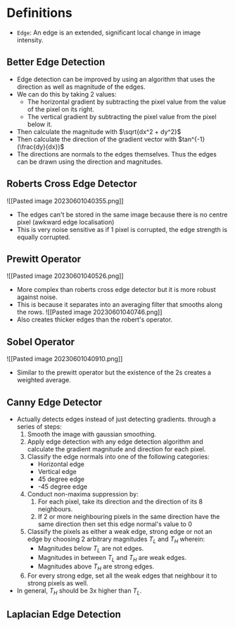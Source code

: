 # Definitions
* `Edge`: An edge is an extended, significant local change in image intensity.

## Better Edge Detection
* Edge detection can be improved by using an algorithm that uses the direction as well as magnitude of the edges.
* We can do this by taking 2 values:
	* The horizontal gradient by subtracting the pixel value from the value of the pixel on its right.
	* The vertical gradient by subtracting the pixel value from the pixel below it.
* Then calculate the magnitude with $\sqrt{dx^2 + dy^2}$
* Then calculate the direction of the gradient vector with $tan^{-1}(\frac{dy}{dx})$
* The directions are normals to the edges themselves. Thus the edges can be drawn using the direction and magnitudes. 

## Roberts Cross Edge Detector
![[Pasted image 20230601040355.png]]
* The edges can't be stored in the same image because there is no centre pixel (awkward edge localisation)
* This is very noise sensitive as if 1 pixel is corrupted, the edge strength is equally corrupted.

## Prewitt Operator
![[Pasted image 20230601040526.png]]
* More complex than roberts cross edge detector but it is more robust against noise.
* This is because it separates into an averaging filter that smooths along the rows.
![[Pasted image 20230601040746.png]]
* Also creates thicker edges than the robert's operator.

## Sobel Operator
![[Pasted image 20230601040910.png]]
* Similar to the prewitt operator but the existence of the 2s creates a weighted average.

## Canny Edge Detector
* Actually detects edges instead of just detecting gradients. through a series of steps:
	1. Smooth the image with gaussian smoothing.
	2. Apply edge detection with any edge detection algorithm and calculate the gradient magnitude and direction for each pixel.
	3. Classify the edge normals into one of the following categories: 
		* Horizontal edge
		* Vertical edge
		* 45 degree edge
		* -45 degree edge
	4. Conduct non-maxima suppression by: 
		1. For each pixel, take its direction and the direction of its 8 neighbours.
		2. If 2 or more neighbouring pixels in the same direction have the same direction then set this edge normal's value to 0
	5. Classify the pixels as either a weak edge, strong edge or not an edge by choosing 2 arbitrary magnitudes $T_L$ and $T_H$ wherein: 
		* Magnitudes below $T_L$ are not edges.
		* Magnitudes in between $T_L$ and $T_H$ are weak edges.
		* Magnitudes above $T_H$ are strong edges.
	6. For every strong edge, set all the weak edges that neighbour it to strong pixels as well.
* In general, $T_H$ should be 3x higher than $T_L$.

## Laplacian Edge Detection
